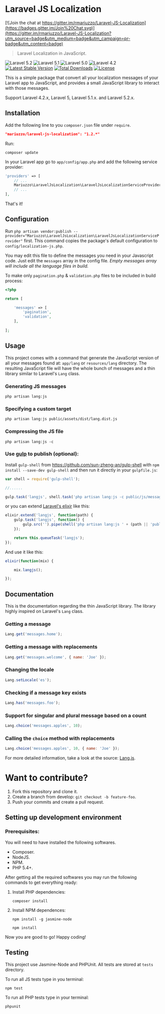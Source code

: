 # Laravel JS Localization

[![Join the chat at https://gitter.im/rmariuzzo/Laravel-JS-Localization](https://badges.gitter.im/Join%20Chat.svg)](https://gitter.im/rmariuzzo/Laravel-JS-Localization?utm_source=badge&utm_medium=badge&utm_campaign=pr-badge&utm_content=badge)

> Laravel Localization in JavaScript.

![Laravel 5.2](https://img.shields.io/badge/Laravel-5.2-f4645f.svg)
![Laravel 5.1](https://img.shields.io/badge/Laravel-5.1-f4645f.svg)
![Laravel 5.0](https://img.shields.io/badge/Laravel-5.0-f4645f.svg)
![Laravel 4.2](https://img.shields.io/badge/Laravel-4.2-f4645f.svg)
[![Latest Stable Version](https://poser.pugx.org/mariuzzo/laravel-js-localization/v/stable.svg)](https://packagist.org/packages/mariuzzo/laravel-js-localization)
[![Total Downloads](https://poser.pugx.org/mariuzzo/laravel-js-localization/downloads.svg)](https://packagist.org/packages/mariuzzo/laravel-js-localization)
[![License](https://poser.pugx.org/mariuzzo/laravel-js-localization/license.svg)](https://packagist.org/packages/mariuzzo/laravel-js-localization)

This is a simple package that convert all your localization messages of your Laravel app to JavaScript, and provides a small JavaScript library to interact with those messages.

Support Laravel 4.2.x, Laravel 5, Laravel 5.1.x. and Laravel 5.2.x.

## Installation

Add the following line to you `composer.json` file under `require`.

```json
"mariuzzo/laravel-js-localization": "1.2.*"
```

Run:

```shell
composer update
```

In your Laravel app go to `app/config/app.php` and add the following service provider:

```php
'providers' => [
    // ...
    Mariuzzo\LaravelJsLocalization\LaravelJsLocalizationServiceProvider::class,
    // ...
],
```
That's it!

## Configuration

Run `php artisan vendor:publish --provider="Mariuzzo\LaravelJsLocalization\LaravelJsLocalizationServiceProvider"` first. This command copies the package's default configuration to `config/localization-js.php`.

You may edit this file to define the messages you need in your Javascript code. Just edit the `messages` array in the config file. *Empty messages array will include all the language files in build.*

To make only `pagination.php` & `validation.php` files to be included in build process:

```php
<?php

return [

    'messages' => [
        'pagination',
        'validation',
    ],
    
];
```

## Usage

This project comes with a command that generate the JavaScript version of all your messages found at: `app/lang` or `resources/lang` directory. The resulting JavaScript file will have the whole bunch of messages and a thin library similar to Laravel's `Lang` class.

### Generating JS messages

```shell
php artisan lang:js
```

### Specifying a custom target

```shell
php artisan lang:js public/assets/dist/lang.dist.js
```

### Compressing the JS file

```shell
php artisan lang:js -c
```

### Use [gulp](http://gulpjs.com/) to publish (optional):

Install `gulp-shell` from https://github.com/sun-zheng-an/gulp-shell with `npm install --save-dev gulp-shell` 
and then run it directly in your `gulpfile.js`:

```js
var shell = require('gulp-shell');

//......

gulp.task('langjs', shell.task('php artisan lang:js -c public/js/messages.js'));
```

or you can extend [Laravel's elixir](http://laravel.com/docs/5.1/elixir) like this:

```js
elixir.extend('langjs', function(path) {
    gulp.task('langjs', function() {
        gulp.src('').pipe(shell('php artisan lang:js ' + (path || 'public/js/messages.js')));
    });

    return this.queueTask('langjs');
});
```

And use it like this:

```js
elixir(function(mix) {

    mix.langjs();

});
```

## Documentation

This is the documentation regarding the thin JavaScript library. The library highly inspired on Laravel's `Lang` class.

### Getting a message

```js
Lang.get('messages.home');
```

### Getting a message with replacements

```js
Lang.get('messages.welcome', { name: 'Joe' });
```

### Changing the locale

```js
Lang.setLocale('es');
```

### Checking if a message key exists

```js
Lang.has('messages.foo');
```

### Support for singular and plural message based on a count

```js
Lang.choice('messages.apples', 10);
```

### Calling the `choice` method with replacements

```js
Lang.choice('messages.apples', 10, { name: 'Joe' });
```

For more detailed information, take a look at the source: [Lang.js](https://github.com/rmariuzzo/Laravel-JS-Localization/blob/master/js/lang.js).

# Want to contribute?


 1. Fork this repository and clone it.
 2. Create a branch from develop: `git checkout -b feature-foo`.
 3. Push your commits and create a pull request.

## Setting up development environment

### Prerequisites:

You will need to have installed the following softwares.

 - Composer.
 - NodeJS.
 - NPM.
 - PHP 5.4+.

After getting all the required softwares you may run the following commands to get everything ready:

 1. Install PHP dependencies:

    ```shell
    composer install
    ```

 2. Install NPM dependences:

    ```shell
    npm install -g jasmine-node

    npm install
    ```

Now you are good to go! Happy coding!

## Testing

This project use Jasmine-Node and PHPUnit. All tests are stored at `tests` directory.

To run all JS tests type in you terminal:

```shell
npm test
```

To run all PHP tests type in your terminal:

```shell
phpunit
```
